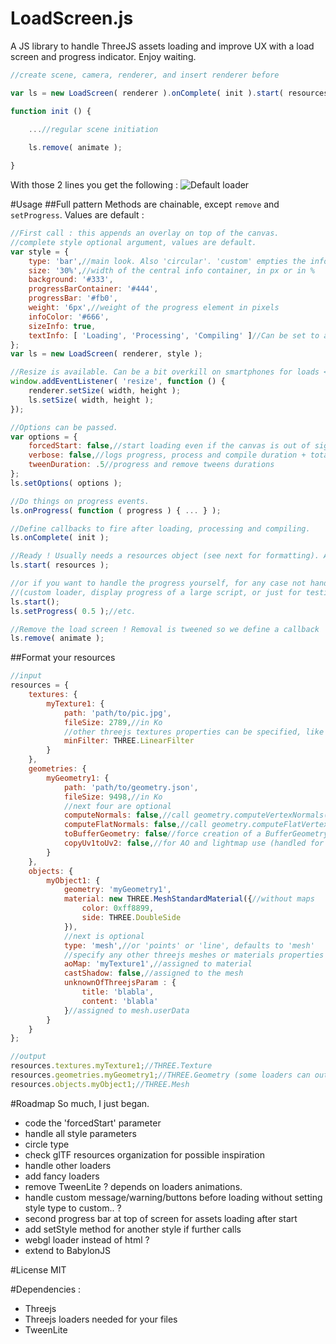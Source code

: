 # LoadScreen.js
A JS library to handle ThreeJS assets loading and improve UX with a load screen and progress indicator. 
Enjoy waiting.
```js
//create scene, camera, renderer, and insert renderer before

var ls = new LoadScreen( renderer ).onComplete( init ).start( resources );

function init () {
    
    ...//regular scene initiation

    ls.remove( animate );

}
```
With those 2 lines you get the following :
![Default loader](https://github.com/Astrak/LoadScreen.js/blob/master/default_loader.gif)

#Usage
##Full pattern
Methods are chainable, except `remove` and `setProgress`. Values are default :
```js
//First call : this appends an overlay on top of the canvas.
//complete style optional argument, values are default.
var style = {
    type: 'bar',//main look. Also 'circular'. 'custom' empties the info container and lets you fill it
    size: '30%',//width of the central info container, in px or in %
    background: '#333',
    progressBarContainer: '#444',
    progressBar: '#fb0',
    weight: '6px',//weight of the progress element in pixels
    infoColor: '#666',
    sizeInfo: true,
    textInfo: [ 'Loading', 'Processing', 'Compiling' ]//Can be set to a single string or to false
};
var ls = new LoadScreen( renderer, style );

//Resize is available. Can be a bit overkill on smartphones for loads < 5-6 seconds.
window.addEventListener( 'resize', function () { 
	renderer.setSize( width, height ); 
	ls.setSize( width, height ); 
});

//Options can be passed.
var options = {
    forcedStart: false,//start loading even if the canvas is out of sight (usually bad practice)
    verbose: false,//logs progress, process and compile duration + total load screen duration
    tweenDuration: .5//progress and remove tweens durations
};
ls.setOptions( options );

//Do things on progress events.
ls.onProgress( function ( progress ) { ... } );

//Define callbacks to fire after loading, processing and compiling.
ls.onComplete( init );

//Ready ! Usually needs a resources object (see next for formatting). Appends infos to overlay.
ls.start( resources );

//or if you want to handle the progress yourself, for any case not handled in the library
//(custom loader, display progress of a large script, or just for testing).
ls.start();
ls.setProgress( 0.5 );//etc.

//Remove the load screen ! Removal is tweened so we define a callback
ls.remove( animate );
```

##Format your resources
```js
//input
resources = {
    textures: {
        myTexture1: { 
            path: 'path/to/pic.jpg',
            fileSize: 2789,//in Ko
            //other threejs textures properties can be specified, like :
            minFilter: THREE.LinearFilter
        }
    },
    geometries: {
        myGeometry1: {
            path: 'path/to/geometry.json',
            fileSize: 9498,//in Ko
            //next four are optional
            computeNormals: false,//call geometry.computeVertexNormals()
            computeFlatNormals: false,//call geometry.computeFlatVertexNormals() (THREE.Geometry only)
            toBufferGeometry: false//force creation of a BufferGeometry
            copyUv1toUv2: false,//for AO and lightmap use (handled for THREE.BufferGeometry only)
        }
    },
    objects: {
        myObject1: {
            geometry: 'myGeometry1',
            material: new THREE.MeshStandardMaterial({//without maps
                color: 0xff8899, 
                side: THREE.DoubleSide 
            }),
            //next is optional
            type: 'mesh',//or 'points' or 'line', defaults to 'mesh'
            //specify any other threejs meshes or materials properties 
            aoMap: 'myTexture1',//assigned to material
            castShadow: false,//assigned to the mesh
            unknownOfThreejsParam : { 
                title: 'blabla', 
                content: 'blabla' 
            }//assigned to mesh.userData
        }
    }
};

//output
resources.textures.myTexture1;//THREE.Texture
resources.geometries.myGeometry1;//THREE.Geometry (some loaders can output a THREE.BufferGeometry)
resources.objects.myObject1;//THREE.Mesh
```

#Roadmap
So much, I just began.
* code the 'forcedStart' parameter
* handle all style parameters
* circle type
* check glTF resources organization for possible inspiration
* handle other loaders
* add fancy loaders
* remove TweenLite ? depends on loaders animations.
* handle custom message/warning/buttons before loading without setting style type to custom.. ?
* second progress bar at top of screen for assets loading after start
* add setStyle method for another style if further calls
* webgl loader instead of html ?
* extend to BabylonJS

#License
MIT

#Dependencies : 
* Threejs
* Threejs loaders needed for your files
* TweenLite
